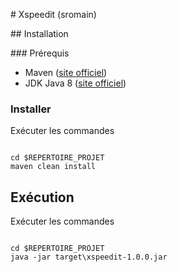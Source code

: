 # Xspeedit (sromain)

## Installation

### Prérequis
* Maven (<a href="https://maven.apache.org/">site officiel</a>)
* JDK Java 8 (<a href="http://www.oracle.com/technetwork/java/javase/downloads/jdk8-downloads-2133151.html">site officiel</a>)

### Installer
Exécuter les commandes
<pre><code>
cd $REPERTOIRE_PROJET
maven clean install
</code></pre>

## Exécution
Exécuter les commandes
<pre><code>
cd $REPERTOIRE_PROJET
java -jar target\xspeedit-1.0.0.jar
</code></pre>